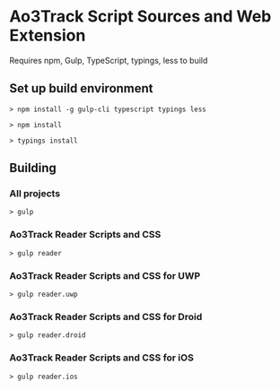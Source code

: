 # Ao3Track Script Sources and Web Extension

Requires npm, Gulp, TypeScript, typings, less to build

## Set up build environment

`> npm install -g gulp-cli typescript typings less`

`> npm install`

`> typings install`

## Building 

### All projects
`> gulp`

### Ao3Track Reader Scripts and CSS
`> gulp reader`

### Ao3Track Reader Scripts and CSS for UWP
`> gulp reader.uwp`

### Ao3Track Reader Scripts and CSS for Droid
`> gulp reader.droid`

### Ao3Track Reader Scripts and CSS for iOS
`> gulp reader.ios`
